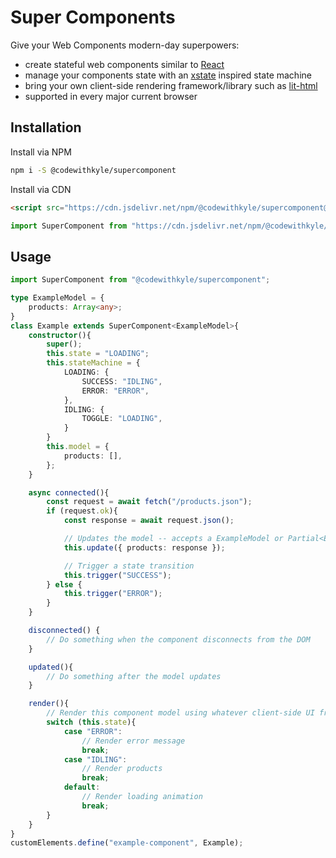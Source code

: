 # Super Components

Give your Web Components modern-day superpowers:

- create stateful web components similar to [React](https://github.com/facebook/react/)
- manage your components state with an [xstate](https://github.com/davidkpiano/xstate) inspired state machine
- bring your own client-side rendering framework/library such as [lit-html](https://lit-html.polymer-project.org/guide)
- supported in every major current browser

## Installation

Install via NPM

```bash
npm i -S @codewithkyle/supercomponent
```

Install via CDN

```html
<script src="https://cdn.jsdelivr.net/npm/@codewithkyle/supercomponent@1/supercomponent.min.js"></script>
```

```javascript
import SuperComponent from "https://cdn.jsdelivr.net/npm/@codewithkyle/supercomponent@1/supercomponent.min.mjs";
```

## Usage

```typescript
import SuperComponent from "@codewithkyle/supercomponent";

type ExampleModel = {
    products: Array<any>;
}
class Example extends SuperComponent<ExampleModel>{
    constructor(){
        super();
        this.state = "LOADING";
        this.stateMachine = {
            LOADING: {
                SUCCESS: "IDLING",
                ERROR: "ERROR",
            },
            IDLING: {
                TOGGLE: "LOADING",
            }
        }
        this.model = {
            products: [],
        };
    }

    async connected(){
        const request = await fetch("/products.json");
        if (request.ok){
            const response = await request.json();

            // Updates the model -- accepts a ExampleModel or Partial<ExampleModel> object
            this.update({ products: response });

            // Trigger a state transition
            this.trigger("SUCCESS");
        } else {
            this.trigger("ERROR");
        }
    }

    disconnected() {
        // Do something when the component disconnects from the DOM
    }

    updated(){
        // Do something after the model updates
    }

    render(){
        // Render this component model using whatever client-side UI framework you prefer
        switch (this.state){
            case "ERROR":
                // Render error message
                break;
            case "IDLING":
                // Render products
                break;
            default:
                // Render loading animation
                break;
        }
    }
}
customElements.define("example-component", Example);
```
